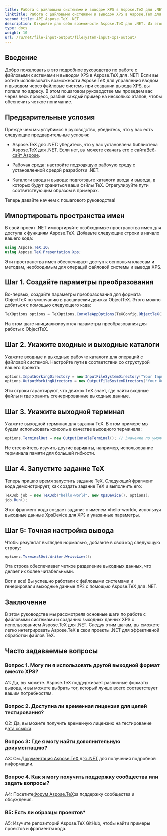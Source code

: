```yaml
---
title: Работа с файловыми системами и выводом XPS в Aspose.TeX для .NET
linktitle: Работа с файловыми системами и выводом XPS в Aspose.TeX для .NET
second_title: API Aspose.TeX .NET
description: Откройте для себя возможности Aspose.TeX для .NET. Из этого подробного руководства вы узнаете, как легко работать с файловыми системами и генерировать выходные данные XPS.
type: docs
weight: 10
url: /ru/net/file-input-output/filesystem-input-xps-output/
---
```

## Введение

Добро пожаловать в это подробное руководство по работе с файловыми системами и выводом XPS в Aspose.TeX для .NET! Если вы хотите использовать возможности Aspose.TeX для управления вводом и выводом через файловые системы при создании вывода XPS, вы попали по адресу. В этом пошаговом руководстве мы проведем вас через весь процесс, разбив каждый пример на несколько этапов, чтобы обеспечить четкое понимание.

## Предварительные условия

Прежде чем мы углубимся в руководство, убедитесь, что у вас есть следующие предварительные условия:

-  Aspose.TeX для .NET: убедитесь, что у вас установлена библиотека Aspose.TeX для .NET. Если нет, вы можете скачать его с сайта[Веб-сайт Aspose](https://releases.aspose.com/tex/net/).

- Рабочая среда: настройте подходящую рабочую среду с установленной средой разработки .NET.

- Каталоги ввода и вывода: подготовьте каталоги ввода и вывода, в которых будут храниться ваши файлы TeX. Отрегулируйте пути соответствующим образом в примерах.

Теперь давайте начнем с пошагового руководства!

## Импортировать пространства имен

В свой проект .NET импортируйте необходимые пространства имен для доступа к функциям Aspose.TeX. Добавьте следующие строки в начало вашего кода:

```csharp
using Aspose.TeX.IO;
using Aspose.TeX.Presentation.Xps;
```

Эти пространства имен обеспечивают доступ к основным классам и методам, необходимым для операций файловой системы и вывода XPS.

## Шаг 1. Создайте параметры преобразования

Во-первых, создайте параметры преобразования для формата ObjectTeX по умолчанию в расширении движка ObjectTeX. Этого можно добиться с помощью следующего кода:

```csharp
TeXOptions options = TeXOptions.ConsoleAppOptions(TeXConfig.ObjectTeX());
```

На этом шаге инициализируются параметры преобразования для работы с ObjectTeX.

## Шаг 2. Укажите входные и выходные каталоги

Укажите входные и выходные рабочие каталоги для операций с файловой системой. Настройте пути в соответствии со структурой вашего проекта:

```csharp
options.InputWorkingDirectory = new InputFileSystemDirectory("Your Input Directory");
options.OutputWorkingDirectory = new OutputFileSystemDirectory("Your Output Directory");
```

Эти строки гарантируют, что движок TeX знает, где найти входные файлы и где хранить сгенерированные выходные данные.

## Шаг 3. Укажите выходной терминал

Укажите выходной терминал для задания TeX. В этом примере мы будем использовать консоль в качестве выходного терминала:

```csharp
options.TerminalOut = new OutputConsoleTerminal(); // Значение по умолчанию. Произвольное задание.
```

Не стесняйтесь изучить другие варианты, например, использование терминала памяти для большей гибкости.

## Шаг 4. Запустите задание TeX

Теперь пришло время запустить задание TeX. Следующий фрагмент кода демонстрирует, как создать задание TeX и выполнить его:

```csharp
TeXJob job = new TeXJob("hello-world", new XpsDevice(), options);
job.Run();
```

Этот фрагмент кода создает задание с именем «hello-world», используя выходные данные XpsDevice для XPS и указанные параметры.

## Шаг 5: Точная настройка вывода

Чтобы результат выглядел нормально, добавьте в свой код следующую строку:

```csharp
options.TerminalOut.Writer.WriteLine();
```

Эта строка обеспечивает четкое разделение выходных данных, что делает их более читабельными.

Вот и все! Вы успешно работали с файловыми системами и генерировали выходные данные XPS с помощью Aspose.TeX для .NET.

## Заключение

В этом руководстве мы рассмотрели основные шаги по работе с файловыми системами и созданию выходных данных XPS с использованием Aspose.TeX для .NET. Следуя этим шагам, вы сможете легко интегрировать Aspose.TeX в свои проекты .NET для эффективной обработки файлов TeX.

## Часто задаваемые вопросы

### Вопрос 1. Могу ли я использовать другой выходной формат вместо XPS?

А1: Да, вы можете. Aspose.TeX поддерживает различные форматы вывода, и вы можете выбрать тот, который лучше всего соответствует вашим потребностям.

### Вопрос 2. Доступна ли временная лицензия для целей тестирования?

 О2: Да, вы можете получить временную лицензию на тестирование в[эта ссылка](https://purchase.aspose.com/temporary-license/).

### Вопрос 3: Где я могу найти дополнительную документацию?

 A3: См.[Документация Aspose.TeX для .NET](https://reference.aspose.com/tex/net/) для получения подробной информации.

### Вопрос 4. Как я могу получить поддержку сообщества или задать вопросы?

 А4: Посетите[Форум Aspose.TeX](https://forum.aspose.com/c/tex/47)за поддержку сообщества и обсуждения.

### В5: Есть ли образцы проектов?

A5: Изучите репозиторий Aspose.TeX GitHub, чтобы найти примеры проектов и фрагменты кода.
